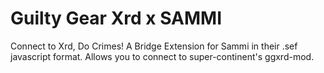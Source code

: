 # Guilty Gear Xrd x SAMMI
Connect to Xrd, Do Crimes! A Bridge Extension for Sammi in their .sef javascript format. Allows you to connect to super-continent's ggxrd-mod.
